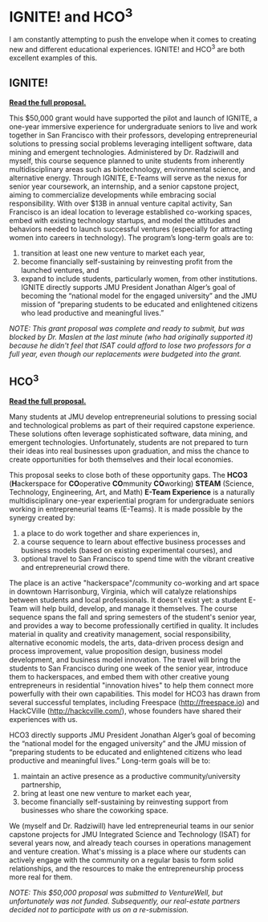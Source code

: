 # IGNITE! and HCO<sup>3</sup>

I am constantly attempting to push the envelope when it comes to creating new and different educational experiences. IGNITE! and HCO<sup>3</sup> are both excellent examples of this.

## IGNITE!

**[Read the full proposal.](https://github.com/morphatic/isat-portfolio/raw/master/supporting_materials/misc/2013--VentureWell--IGNITEProposal_BentonRadziwill.pdf)**

This $50,000 grant would have supported the pilot and launch of IGNITE, a one-year immersive experience for undergraduate seniors to live and work together in San Francisco with their professors, developing entrepreneurial solutions to pressing social problems leveraging intelligent software, data mining and emergent technologies. Administered by Dr. Radziwill and myself, this course sequence planned to unite students from inherently multidisciplinary areas such as biotechnology, environmental science, and alternative energy. Through IGNITE, E-Teams will serve as the nexus for senior year coursework, an internship, and a senior capstone project, aiming to commercialize developments while embracing social responsibility. With over $13B in annual venture capital activity, San Francisco is an ideal location to leverage established co-working spaces, embed with existing technology startups, and model the attitudes and behaviors needed to launch successful ventures (especially for attracting women into careers in technology). The program’s long-term goals are to:

1. transition at least one new venture to market each year,
2. become financially self-sustaining by reinvesting profit from the launched ventures, and
3. expand to include students, particularly women, from other institutions. IGNITE directly supports JMU President Jonathan Alger’s goal of becoming the “national model for the engaged university” and the JMU mission of “preparing students to be educated and enlightened citizens who lead productive and meaningful lives.”

_NOTE: This grant proposal was complete and ready to submit, but was blocked by Dr. Maslen at the last minute (who had originally supported it) because he didn't feel that ISAT could afford to lose two professors for a full year, even though our replacements were budgeted into the grant._

## HCO<sup>3</sup>

**[Read the full proposal.](https://github.com/morphatic/isat-portfolio/raw/master/supporting_materials/misc/2015--VentureWell--HCO3Proposal_BentonRadziwill.pdf)**

Many students at JMU develop entrepreneurial solutions to pressing social and technological problems as part of their required capstone experience. These solutions often leverage sophisticated software, data mining, and emergent technologies. Unfortunately, students are not prepared to turn their ideas into real businesses upon graduation, and miss the chance to create opportunities for both themselves and their local economies.

This proposal seeks to close both of these opportunity gaps. The **HCO3** (**H**ackerspace for **CO**operative **CO**mmunity **CO**working) **STEAM** (Science, Technology, Engineering, Art, and Math)  **E-Team Experience** is a naturally multidisciplinary one-year experiential program for undergraduate seniors working in entrepreneurial teams (E-Teams). It is made possible by the synergy created by:

1. a place to do work together and share experiences in, 
2. a course sequence to learn about effective business processes and business models (based on existing experimental courses), and 
3. optional travel to San Francisco to spend time with the vibrant creative and entrepreneurial crowd there. 

The place is an active "hackerspace"/community co-working and art space in downtown Harrisonburg, Virginia, which will catalyze relationships between students and local professionals. It doesn't exist yet: a student E-Team will help build, develop, and manage it themselves. The course sequence spans the fall and spring semesters of the student's senior year, and provides a way to become professionally certified in quality. It includes material in quality and creativity management, social responsibility, alternative economic models, the arts, data-driven process design and process improvement, value proposition design, business model development, and business model innovation. The travel will bring the students to San Francisco during one week of the senior year, introduce them to hackerspaces, and embed them with other creative young entrepreneurs in residential "innovation hives" to help them connect more powerfully with their own capabilities. This model for HCO3 has drawn from several successful templates, including Freespace (http://freespace.io) and HackCVille (http://hackcville.com/), whose founders have shared their experiences with us.

HCO3 directly supports JMU President Jonathan Alger’s goal of becoming the “national model for the engaged university” and the JMU mission of “preparing students to be educated and enlightened citizens who lead productive and meaningful lives.” Long-term goals will be to:

1. maintain an active presence as a productive community/university partnership, 
2. bring at least one new venture to market each year, 
3. become financially self-sustaining by reinvesting support from businesses who share the coworking space. 

We (myself and Dr. Radziwill) have led entrepreneurial teams in our senior capstone projects for JMU Integrated Science and Technology (ISAT) for several years now, and already teach courses in operations management and venture creation. What's missing is a place where our students can actively engage with the community on a regular basis to form solid relationships, and the resources to make the entrepreneurship process more real for them.

_NOTE: This $50,000 proposal was submitted to VentureWell, but unfortunately was not funded. Subsequently, our real-estate partners decided not to participate with us on a re-submission._